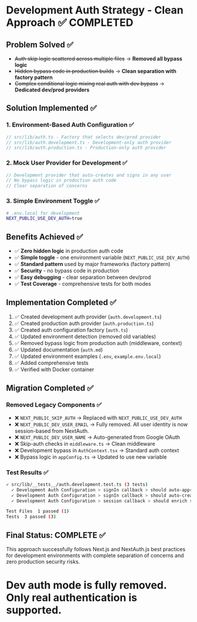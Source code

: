 # Development Auth Strategy - Clean Approach ✅ COMPLETED

## Problem Solved ✅

- ~~Auth skip logic scattered across multiple files~~ → **Removed all bypass logic**
- ~~Hidden bypass code in production builds~~ → **Clean separation with factory pattern**
- ~~Complex conditional logic mixing real auth with dev bypass~~ → **Dedicated dev/prod providers**

## Solution Implemented ✅

### 1. Environment-Based Auth Configuration ✅

```typescript
// src/lib/auth.ts - Factory that selects dev/prod provider
// src/lib/auth.development.ts - Development-only auth provider
// src/lib/auth.production.ts - Production-only auth provider
```

### 2. Mock User Provider for Development ✅

```typescript
// Development provider that auto-creates and signs in any user
// No bypass logic in production auth code
// Clear separation of concerns
```

### 3. Simple Environment Toggle ✅

```bash
# .env.local for development
NEXT_PUBLIC_USE_DEV_AUTH=true
```

## Benefits Achieved ✅

- ✅ **Zero hidden logic** in production auth code
- ✅ **Simple toggle** - one environment variable (`NEXT_PUBLIC_USE_DEV_AUTH`)
- ✅ **Standard pattern** used by major frameworks (factory pattern)
- ✅ **Security** - no bypass code in production
- ✅ **Easy debugging** - clear separation between dev/prod
- ✅ **Test Coverage** - comprehensive tests for both modes

## Implementation Completed ✅

1. ✅ Created development auth provider (`auth.development.ts`)
2. ✅ Created production auth provider (`auth.production.ts`)
3. ✅ Created auth configuration factory (`auth.ts`)
4. ✅ Updated environment detection (removed old variables)
5. ✅ Removed bypass logic from production auth (middleware, context)
6. ✅ Updated documentation (`auth.md`)
7. ✅ Updated environment examples (`.env`, `example.env.local`)
8. ✅ Added comprehensive tests
9. ✅ Verified with Docker container

## Migration Completed ✅

### Removed Legacy Components ✅

- ❌ `NEXT_PUBLIC_SKIP_AUTH` → Replaced with `NEXT_PUBLIC_USE_DEV_AUTH`
- ❌ `NEXT_PUBLIC_DEV_USER_EMAIL` → Fully removed. All user identity is now session-based from NextAuth.
- ❌ `NEXT_PUBLIC_DEV_USER_NAME` → Auto-generated from Google OAuth
- ❌ Skip-auth checks in `middleware.ts` → Clean middleware
- ❌ Development bypass in `AuthContext.tsx` → Standard auth context
- ❌ Bypass logic in `appConfig.ts` → Updated to use new variable

### Test Results ✅

```bash
✓ src/lib/__tests__/auth.development.test.ts (3 tests)
  ✓ Development Auth Configuration > signIn callback > should auto-approve any user in development mode
  ✓ Development Auth Configuration > signIn callback > should auto-create user if they do not exist
  ✓ Development Auth Configuration > session callback > should enrich session with mock development data

Test Files  1 passed (1)
Tests  3 passed (3)
```

## Final Status: COMPLETE ✅

This approach successfully follows Next.js and NextAuth.js best practices for development environments with complete separation of concerns and zero production security risks.

# Dev auth mode is fully removed. Only real authentication is supported.
